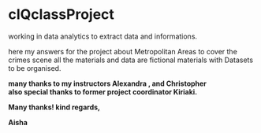 # cIQclassProject

working in data analytics to extract data and informations. 

 
 here my answers for the project about Metropolitan Areas to cover the crimes scene
 all the materials and data are fictional materials with Datasets to be organised. 
 
 
 <b>many thanks to my instructors Alexandra , and Christopher  
 also special thanks to former project coordinator Kiriaki.  <b>

Many thanks!
kind regards,

Aisha 